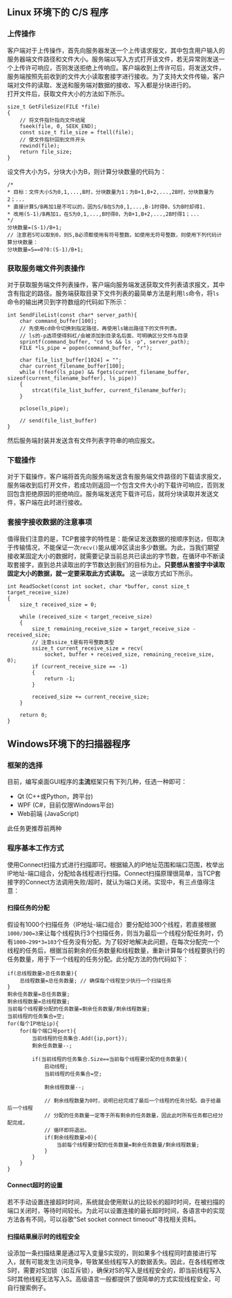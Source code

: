 ## Linux 环境下的 C/S 程序
### 上传操作
客户端对于上传操作，首先向服务器发送一个上传请求报文，其中包含用户输入的服务器端文件路径和文件大小。服务端以写入方式打开该文件，若无异常则发送一个上传许可响应，否则发送拒绝上传响应。客户端收到上传许可后，将发送文件，服务端按照先前收到的文件大小读取套接字进行接收。为了支持大文件传输，客户端对文件的读取、发送和服务端对数据的接收、写入都是分块进行的。  
打开文件后，获取文件大小的方法如下所示。
```
size_t GetFileSize(FILE *file)
{
    // 将文件指针指向文件结尾
    fseek(file, 0, SEEK_END);
    const size_t file_size = ftell(file);
    // 使文件指针回到文件开头
    rewind(file);
    return file_size;
}
```
设文件大小为S，分块大小为B，则计算分块数量的代码为：
```
/*
* 目标：文件大小S为0,1,...,B时，分块数量为1；为B+1,B+2,...,2B时，分块数量为2；...
* 直接计算S/B再加1是不可以的，因为S/B在S为0,1,...,B-1时得0，S为B时却得1.
* 改用(S-1)/B再加1，在S为0,1,...,B时得0，为B+1,B+2,...,2B时得1；...
*/
分块数量=(S-1)/B+1;
// 注意若S可以取到0，则S,B必须都使用有符号整数。如使用无符号整数，则使用下列代码计算分块数量：
分块数量=S==0?0:(S-1)/B+1;
```

### 获取服务端文件列表操作
对于获取服务端文件列表操作，客户端向服务端发送获取文件列表请求报文，其中含有指定的路径。服务端获取目录下文件列表的最简单方法是利用`ls`命令，将`ls`命令的输出拷贝到字符数组的代码如下所示：
```
int SendFileList(const char* server_path){
    char command_buffer[100];
    // 先使用cd命令切换到指定路径，再使用ls输出路径下的文件列表。
    // ls的-p选项使得斜杠/会被添加到目录名后面，可明确区分文件与目录
    sprintf(command_buffer, "cd %s && ls -p", server_path);
    FILE *ls_pipe = popen(command_buffer, "r");

    char file_list_buffer[1024] = "";
    char current_filename_buffer[100];
    while (!feof(ls_pipe) && fgets(current_filename_buffer, sizeof(current_filename_buffer), ls_pipe))
    {
        strcat(file_list_buffer, current_filename_buffer);
    }

    pclose(ls_pipe);

    // send(file_list_buffer)
}
```
然后服务端封装并发送含有文件列表字符串的响应报文。

### 下载操作
对于下载操作，客户端将首先向服务端发送含有服务端文件路径的下载请求报文，服务端收到后打开文件，若成功则返回一个包含文件大小的下载许可响应，否则发回包含拒绝原因的拒绝响应。服务端发送完下载许可后，就将分块读取并发送文件，客户端在此时进行接收。  

### 套接字接收数据的注意事项
值得我们注意的是，TCP套接字的特性是：能保证发送数据的按顺序到达，但取决于传输情况，不能保证一次`recv()`能从缓冲区读出多少数据。为此，当我们期望接收某固定大小的数据时，就需要记录当前总共已读出的字节数，在循环中不断读取套接字，直到总共读取出的字节数达到我们的目标为止。**只要想从套接字中读取固定大小的数据，就一定要采取此方式读取。** 这一读取方式如下所示。
```
int ReadSocket(const int socket, char *buffer, const size_t target_receive_size)
{
    size_t received_size = 0;

    while (received_size < target_receive_size)
    {
        size_t remaining_receive_size = target_receive_size - received_size;
        // 注意ssize_t是有符号整数类型
        ssize_t current_receive_size = recv(
            socket, buffer + received_size, remaining_receive_size, 0);
        if (current_receive_size == -1)
        {
            return -1;
        }

        received_size += current_receive_size;
    }

    return 0;
}
```

## Windows环境下的扫描器程序
### 框架的选择
目前，编写桌面GUI程序的**主流**框架只有下列几种，任选一种即可：
- Qt (C++或Python，跨平台)
- WPF (C#，目前仅限Windows平台)
- Web前端 (JavaScript)

此任务更推荐前两种
### 程序基本工作方式
使用Connect扫描方式进行扫描即可。根据输入的IP地址范围和端口范围，枚举出IP地址-端口组合，分配给各线程进行扫描。Connect扫描原理很简单，当TCP套接字的Connect方法调用失败/超时，就认为端口关闭。实现中，有三点值得注意：
#### 扫描任务的分配
假设有1000个扫描任务（IP地址-端口组合）要分配给300个线程，若直接根据`1000/300=3`来让每个线程执行3个扫描任务，则当为最后一个线程分配任务时，仍有`1000—299*3=103`个任务没有分配。为了较好地解决此问题，在每次分配完一个线程的任务后，根据当前剩余的任务数量和线程数量，重新计算每个线程要执行的任务数量，用于下一个线程的任务分配。此分配方法的伪代码如下：
```
if(总线程数量>总任务数量){
    总线程数量=总任务数量; // 确保每个线程至少执行一个扫描任务
}
剩余任务数量=总任务数量;
剩余线程数量=总线程数量;
当前每个线程要分配的任务数量=剩余任务数量/剩余线程数量;
当前线程的任务集合=空;
for(每个IP地址ip){
    for(每个端口号port){
        当前线程的任务集合.Add({ip,port});
        剩余任务数量--;
        
        if(当前线程的任务集合.Size==当前每个线程要分配的任务数量){
            启动线程;
            当前线程的任务集合=空;
            
            剩余线程数量--;
            
            // 剩余线程数量为0时，说明已经完成了最后一个线程的任务分配。由于给最后一个线程
            // 分配的任务数量一定等于所有剩余的任务数量，因此此时所有任务都已经分配完成，
            // 循环即将退出。
            if(剩余线程数量>0){
                当前每个线程要分配的任务数量=剩余任务数量/剩余线程数量;
            }
        }
    }
}
```
#### Connect超时的设置
若不手动设置连接超时时间，系统就会使用默认的比较长的超时时间，在被扫描的端口关闭时，等待时间较长。为此可以设置连接的最长超时时间，各语言中的实现方法各有不同，可以谷歌"Set socket connect timeout"寻找相关资料。

#### 扫描结果展示时的线程安全
设添加一条扫描结果是通过写入变量S实现的，则如果多个线程同时直接进行写入，就有可能发生访问竞争，导致某些线程写入的数据丢失。因此，在各线程修改S时，需要对S加锁（如互斥锁），确保对S的写入是线程安全的，即当前线程写入S时其他线程无法写入S。高级语言一般都提供了很简单的方式实现线程安全，可自行搜索例子。